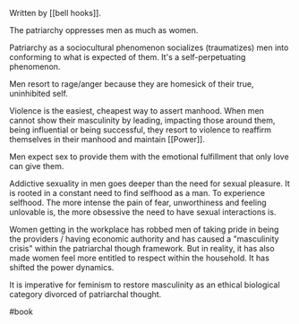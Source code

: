 Written by [[bell hooks]].

The patriarchy oppresses men as much as women.

Patriarchy as a sociocultural phenomenon socializes (traumatizes) men into conforming to what is expected of them. It's a self-perpetuating phenomenon.

Men resort to rage/anger because they are homesick of their true, uninhibited self.

Violence is the easiest, cheapest way to assert manhood. When men cannot show their masculinity by leading, impacting those around them, being influential or being successful, they resort to violence to reaffirm themselves in their manhood and maintain [[Power]].

Men expect sex to provide them with the emotional fulfillment that only love can give them.

Addictive sexuality in men goes deeper than the need for sexual pleasure. It is rooted in a constant need to find selfhood as a man. To experience selfhood. The more intense the pain of fear, unworthiness and feeling unlovable is, the more obsessive the need to have sexual interactions is.

Women getting in the workplace has robbed men of taking pride in being the providers / having economic authority and has caused a "masculinity crisis" within the patriarchal though framework. But in reality, it has also made women feel more entitled to respect within the household. It has shifted the power dynamics.

It is imperative for feminism to restore masculinity as an ethical biological category divorced of patriarchal thought.

#book